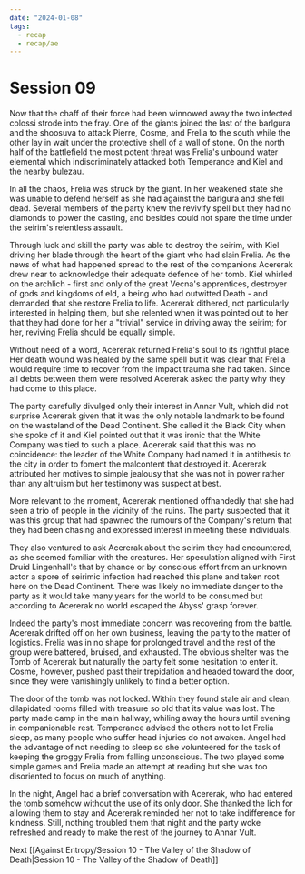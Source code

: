 ```yaml
---
date: "2024-01-08"
tags:
  - recap
  - recap/ae
---
```

# Session 09

Now that the chaff of their force had been winnowed away the two infected colossi strode into the fray. One of the giants joined the last of the barlgura and the shoosuva to attack Pierre, Cosme, and Frelia to the south while the other lay in wait under the protective shell of a wall of stone. On the north half of the battlefield the most potent threat was Frelia's unbound water elemental which indiscriminately attacked both Temperance and Kiel and the nearby bulezau.

In all the chaos, Frelia was struck by the giant. In her weakened state she was unable to defend herself as she had against the barlgura and she fell dead. Several members of the party knew the revivify spell but they had no diamonds to power the casting, and besides could not spare the time under the seirim's relentless assault.

Through luck and skill the party was able to destroy the seirim, with Kiel driving her blade through the heart of the giant who had slain Frelia. As the news of what had happened spread to the rest of the companions Acererak drew near to acknowledge their adequate defence of her tomb. Kiel whirled on the archlich - first and only of the great Vecna's apprentices, destroyer of gods and kingdoms of eld, a being who had outwitted Death - and demanded that she restore Frelia to life. Acererak dithered, not particularly interested in helping them, but she relented when it was pointed out to her that they had done for her a "trivial" service in driving away the seirim; for her, reviving Frelia should be equally simple.

Without need of a word, Acererak returned Frelia's soul to its rightful place. Her death wound was healed by the same spell but it was clear that Frelia would require time to recover from the impact trauma she had taken. Since all debts between them were resolved Acererak asked the party why they had come to this place.

The party carefully divulged only their interest in Annar Vult, which did not surprise Acererak given that it was the only notable landmark to be found on the wasteland of the Dead Continent. She called it the Black City when she spoke of it and Kiel pointed out that it was ironic that the White Company was tied to such a place. Acererak said that this was no coincidence: the leader of the White Company had named it in antithesis to the city in order to foment the malcontent that destroyed it. Acererak attributed her motives to simple jealousy that she was not in power rather than any altruism but her testimony was suspect at best.

More relevant to the moment, Acererak mentioned offhandedly that she had seen a trio of people in the vicinity of the ruins. The party suspected that it was this group that had spawned the rumours of the Company's return that they had been chasing and expressed interest in meeting these individuals.

They also ventured to ask Acererak about the seirim they had encountered, as she seemed familiar with the creatures. Her speculation aligned with First Druid Lingenhall's that by chance or by conscious effort from an unknown actor a spore of seirimic infection had reached this plane and taken root here on the Dead Continent. There was likely no immediate danger to the party as it would take many years for the world to be consumed but according to Acererak no world escaped the Abyss' grasp forever.

Indeed the party's most immediate concern was recovering from the battle. Acererak drifted off on her own business, leaving the party to the matter of logistics. Frelia was in no shape for prolonged travel and the rest of the group were battered, bruised, and exhausted. The obvious shelter was the Tomb of Acererak but naturally the party felt some hesitation to enter it. Cosme, however, pushed past their trepidation and headed toward the door, since they were vanishingly unlikely to find a better option.

The door of the tomb was not locked. Within they found stale air and clean, dilapidated rooms filled with treasure so old that its value was lost. The party made camp in the main hallway, whiling away the hours until evening in companionable rest. Temperance advised the others not to let Frelia sleep, as many people who suffer head injuries do not awaken. Angel had the advantage of not needing to sleep so she volunteered for the task of keeping the groggy Frelia from falling unconscious. The two played some simple games and Frelia made an attempt at reading but she was too disoriented to focus on much of anything.

In the night, Angel had a brief conversation with Acererak, who had entered the tomb somehow without the use of its only door. She thanked the lich for allowing them to stay and Acererak reminded her not to take indifference for kindness. Still, nothing troubled them that night and the party woke refreshed and ready to make the rest of the journey to Annar Vult.

Next
[[Against Entropy/Session 10 - The Valley of the Shadow of Death|Session 10 - The Valley of the Shadow of Death]]